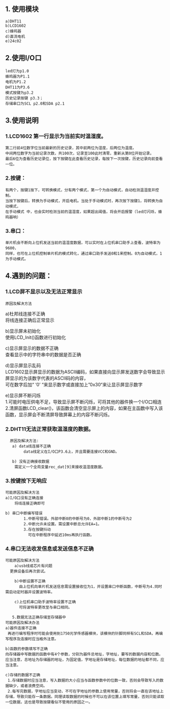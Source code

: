 ## 1. 使用模块 

	a)DHT11  
	b)LCD1602   
	c)蜂鸣器  
	d)直流电机  
	e)24c02  
## 2.使用I/O口  
  	led灯为p1.0  
  	蜂鸣器为P1.1  
  	电机为P1.2  
  	DHT11为P3.6  
  	模式按键为p3.2  
  	历史记录按键 p3.3；  
  	存储串口为SCL p2.0和SDA p2.1  

## 3.使用说明  
  ### 1.LCD1602 第一行显示为当前实时温湿度。  
  	第二行前4位数字位当前最新的历史记录，其中前两位为湿度，后两位为温度。   
  	中间两位数字为当前记录次数，共100次，记录至100此时清零，重新从第0位开始记录。  
  	最后6位为查看历史记录位，按下按键在此查看历史记录，每按下一次按键，历史记录向前查看一位。
  
  ### 2.按键：  
  	有两个，按键1按下，可转换模式，分有两个模式，第一个为自动模式，自动检测温湿度并控制。  
  	当按下按键后，转换为手动模式，开启电机。当处于手动模式时，再次按下按键1，将转换为自动模式，  
  	在手动模式 中，也会实时检测当前的温湿度，如果超出阈值，将会开启报警（led灯闪烁，蜂鸣器响）  

 ### 3.串口：  
  	单片机会不断向上位机发送当前的温湿度数据，可以实时在上位机串口助手上查看，波特率为9600，  
  	同样，也可在上位机控制单片机的模式转化，通过串口助手发送0和1来控制。0为自动模式，1为手动模式。	  
	

 ## 4.遇到的问题：  
  ### 1.LCD屏不显示以及无法正常显示  
    原因及解决方法  
   a)杜邦线连接不正确  
	将线连接正确后正常显示  
       
   b)显示屏未初始化  
      	使用LCD_Init()函数进行初始化  
       
   c)显示屏显示的数据不正确   
      	查看显示中的字符串中的数据是否正确  
       
   d)显示屏显示乱码  
      	LCD1602显示屏显示的数据为ASCII编码，如果直接向显示屏发送数字会导致显示屏显示的为该数字代表的ASCII码的内容，   
     	可在数字后加“ ‘0’ “来显示数字或直接加上”0x30“来让显示屏显示数字 
       
   e)显示屏不断闪烁  
      	1.可能时电压供电不足，导致显示屏不断闪烁，可将其他的器件换一个I/O口相连  
      	2.清屏函数LCD_clear()，该函数会清空显示屏上的内容，如果在主函数中写入该函数，显示屏会不断清屏导致屏幕上的内容不断闪烁。  

### 2.DHT11无法正常获取温湿度的数据。  
      原因及解决方法:  
       a) data线连接不正确  
       		data线定义在I/O口P3.6上，并且需要连接VCC和GND。  
		  
       b) 没有正确接收数据  
	  	需定义一个全局变量rec_dat[9]来接收温湿度数据。  
	  
### 3.按键按下无响应  
	可能原因及解决方法  
	a)I/O口没有正确连接
	  	将线连接正确即可  
	   
	b) 串口中断编写错误  
        	1.中断号错误。外部中断0的中断号为0，外部中断1的中断号为2  
        	2.中断允许未设置。需设置中断总允许EA=1。  
        	3.存在按键抖动
          	  可在中断程序中延迟10ms再执行函数。  
	   

### 4.串口无法收发信息或发送信息不正确
	可能原因及解决方法  
        a)usb线或芯片有问题  
	  更换设备后再次尝试。  
	    
        b)中断设置不正确  
          由上位机向单片机发送信息需设置接收位为1，并设置串口中断函数，中断号为4.同时需启动定时器并设置波特率。    
	  
        c)上位机串口助手波特率设置不正确  
          可将波特率更改至与串口相同。  

       5.数据无法正确存储至存储器中  
	可能原因及解决办法    
	a)器件连接不正确  
	 再进行编写程序时可能会使用到1750光学传感器模块，该模块的针脚同样有SCL和SDA，再编写程序及连接时应当格外注意。  
	   
	b)函数的参数填写不正确  
	向存储器中写数据的函数中有4个参数，分别为器件总地址，字地址，要写的数据内容和位数。应当注意，总地址为存储器的地址，为固定值，字地址是存储地址，每位数据的地址都不同，应当注意。
	  
	c)存储的数据不正确   
	 1.存储数据时应当注意，写入数据的大小应当与函数参数中的位数一致，否则会导致写入的数据缺少，或者浪费空间。  
	 2.每写完数据，字地址应当变动，不可在字地址的参数上使用常量，否则将会一直在该地址上存储，导致只能存一条数据。同理读取数据的时候也不可以在该位置上填写常量，否则只能读取一位数据，这也是导致按键看似不管用的原因之一。  

    
